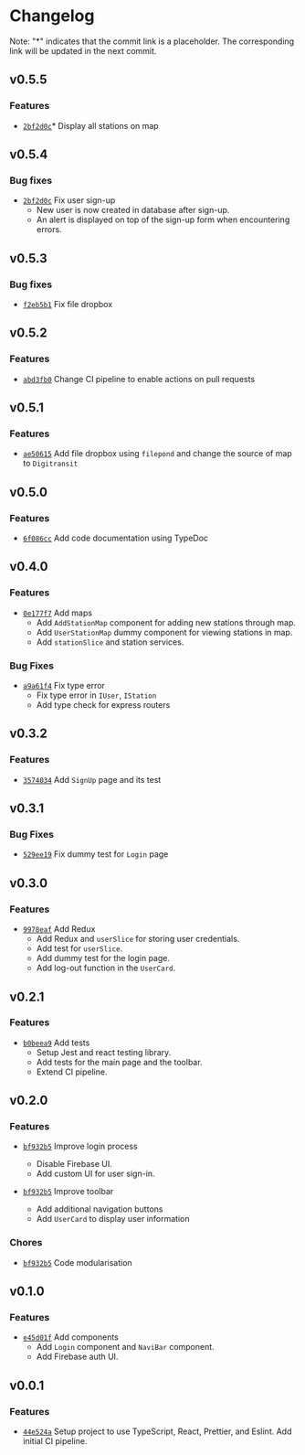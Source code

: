 # Changelog
Note: "*" indicates that the commit link is a placeholder. The corresponding link will be updated in the next commit.


## v0.5.5

### Features
- [`2bf2d0c`](https://github.com/wangc9/journey-reviewer-frontend/commit/2bf2d0cfb339b4020a05de6dbf8c7c8731ea1723)* Display all stations on map


## v0.5.4

### Bug fixes
- [`2bf2d0c`](https://github.com/wangc9/journey-reviewer-frontend/commit/2bf2d0cfb339b4020a05de6dbf8c7c8731ea1723) Fix user sign-up
  - New user is now created in database after sign-up.
  - An alert is displayed on top of the sign-up form when encountering errors.


## v0.5.3

### Bug fixes
- [`f2eb5b1`](https://github.com/wangc9/journey-reviewer-frontend/commit/f2eb5b15721e1245f1a1fd9c9324ece5e6cde2b1) Fix file dropbox


## v0.5.2

### Features
- [`abd3fb0`](https://github.com/wangc9/journey-reviewer-frontend/commit/abd3fb05071f150b7c0105ef39afa29fd044026e) Change CI pipeline to enable actions on pull requests


## v0.5.1

### Features
- [`ae50615`](https://github.com/wangc9/journey-reviewer-frontend/commit/ae50615513a46c06c70356f99d070e498809ec73) Add file dropbox using `filepond` and change the source of map to `Digitransit`


## v0.5.0

### Features
- [`6f086cc`](https://github.com/wangc9/journey-reviewer-frontend/commit/6f086cc7b2cbe82f102ddc49627f0335e40e3b15) Add code documentation using TypeDoc


## v0.4.0

### Features
- [`0e177f7`](https://github.com/wangc9/journey-reviewer-frontend/commit/0e177f71526b7a34e0d39fa14808fca52ff371c9) Add maps
  - Add `AddStationMap` component for adding new stations through map.
  - Add `UserStationMap` dummy component for viewing stations in map.
  - Add `stationSlice` and station services.

### Bug Fixes

- [`a9a61f4`](https://github.com/wangc9/journey-reviewer-backend/commit/a9a61f41bd1aa2523b7c93fd1aa00cbbe0595bcd) Fix type error
  - Fix type error in `IUser`, `IStation`
  - Add type check for express routers


## v0.3.2

### Features
- [`3574034`](https://github.com/wangc9/journey-reviewer-frontend/commit/357403492684cfb2a7a9eb30e40ac9ecc078369f) Add `SignUp` page and its test


## v0.3.1

### Bug Fixes

- [`529ee19`](https://github.com/wangc9/journey-reviewer-frontend/commit/529ee1972944e34663f7f894ea54b2500beef2ad) Fix dummy test for `Login` page


## v0.3.0

### Features
- [`9978eaf`](https://github.com/wangc9/journey-reviewer-frontend/commit/9978eafc36ecfde41a2af60296d1088784a073e4) Add Redux
  - Add Redux and `userSlice` for storing user credentials.
  - Add test for `userSlice`.
  - Add dummy test for the login page.
  - Add log-out function in the `UserCard`.


## v0.2.1

### Features

- [`b0beea9`](https://github.com/wangc9/journey-reviewer-frontend/commit/b0beea9a424962b937f7e51a832739919ea64716) Add tests
  - Setup Jest and react testing library.
  - Add tests for the main page and the toolbar.
  - Extend CI pipeline.


## v0.2.0

### Features
- [`bf932b5`](https://github.com/wangc9/journey-reviewer-frontend/commit/bf932b5ad202420bab4690c356f9179afb2269b8) Improve login process
  - Disable Firebase UI.
  - Add custom UI for user sign-in.

- [`bf932b5`](https://github.com/wangc9/journey-reviewer-frontend/commit/bf932b5ad202420bab4690c356f9179afb2269b8) Improve toolbar
  - Add additional navigation buttons
  - Add `UserCard` to display user information

### Chores

- [`bf932b5`](https://github.com/wangc9/journey-reviewer-frontend/commit/bf932b5ad202420bab4690c356f9179afb2269b8) Code modularisation


## v0.1.0

### Features
- [`e45d01f`](https://github.com/wangc9/journey-reviewer-frontend/commit/e45d01f95d2756c8e9e1cbc848ae579103c3f378) Add components
  - Add `Login` component and `NaviBar` component.
  - Add Firebase auth UI.


## v0.0.1

### Features
- [`44e524a`](https://github.com/wangc9/journey-reviewer-frontend/commit/44e524a3b3ef067b3cdce3a29397de3d891a471d) Setup project to use TypeScript, React, Prettier, and Eslint. Add initial CI pipeline.
